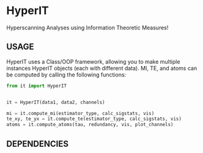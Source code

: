 # HyperIT

Hyperscanning Analyses using Information Theoretic Measures!

## USAGE

HyperIT uses a Class/OOP framework, allowing you to make multiple instances HyperIT objects (each with different data). MI, TE, and atoms can be computed by calling the following functions:

```python
from it import HyperIT


it = HyperIT(data1, data2, channels)

mi = it.compute_mi(estimator_type, calc_sigstats, vis)
te_xy, te_yx = it.compute_te(estimator_type, calc_sigstats, vis)
atoms = it.compute_atoms(tau, redundancy, vis, plot_channels)
```

## DEPENDENCIES


